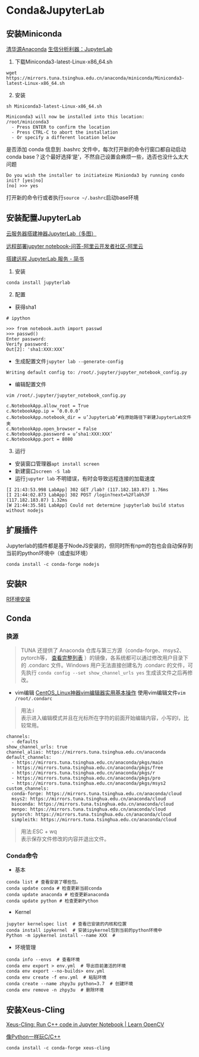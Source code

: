 # Conda&JupyterLab
## 安装Miniconda
[清华源Anaconda](https://mirrors.tuna.tsinghua.edu.cn/anaconda/)
[生信分析利器：JupyterLab](http://mp.weixin.qq.com/s?__biz=MzI1MTIwMjkyNg==&mid=2650431529&idx=1&sn=9be73c78a8ea00965477918f309f9204&chksm=f1f85c28c68fd53e336c4257cb973aa282e5ca388750539ddaaa09a4ec8875b551a85244477c&mpshare=1&scene=1&srcid=0305Vfsoi2NiBtC4ervLya0r&sharer_sharetime=1583404361829&sharer_shareid=96c4a266066ac094d370df9ca62a44e8#rd)

1. 下载Miniconda3-latest-Linux-x86_64.sh

```
wget https://mirrors.tuna.tsinghua.edu.cn/anaconda/miniconda/Miniconda3-latest-Linux-x86_64.sh
```

2. 安装

```
sh Miniconda3-latest-Linux-x86_64.sh
```

```
Miniconda3 will now be installed into this location:
/root/miniconda3
  - Press ENTER to confirm the location
  - Press CTRL-C to abort the installation
  - Or specify a different location below
```

是否添加 conda 信息到 .bashrc 文件中，每次打开新的命令行窗口都自动启动 conda base？这个最好选择‘是’，不然自己设置会麻烦一些，选否也没什么太大问题  

```
Do you wish the installer to initiateize Minionda3 by running condo init? [yes|no]
[no] >>> yes
```

打开新的命令行或者执行`source ~/.bashrc`启动base环境

## 安装配置JupyterLab

[云服务器搭建神器JupyterLab（多图）](https://www.zhihu.com/tardis/sogou/art/48387217)

[远程部署jupyter notebook-问答-阿里云开发者社区-阿里云](https://developer.aliyun.com/ask/213538?spm=a2c6h.13524658)

[搭建远程 JupyterLab 服务 - 简书](https://www.jianshu.com/p/6611b656bfc9)

1. 安装

```shell
conda install jupyterlab
```

2. 配置

* 获得sha1

```
# ipython

>>> from notebook.auth import passwd
>>> passwd()
Enter password: 
Verify password: 
Out[2]: 'sha1:XXX:XXX’
```

* 生成配置文件`jupyter lab --generate-config`

```
Writing default config to: /root/.jupyter/jupyter_notebook_config.py
```

* 编辑配置文件

```
vim /root/.jupyter/jupyter_notebook_config.py
```

```
c.NotebookApp.allow_root = True
c.NotebookApp.ip = ‘0.0.0.0’
c.NotebookApp.notebook_dir = u’JupyterLab’#在原始路径下新建JupyterLab文件夹
c.NotebookApp.open_browser = False
c.NotebookApp.password = u’sha1:XXX:XXX’
c.NotebookApp.port = 8080
```

3. 运行
* 安装窗口管理器`apt install screen`
* 新建窗口`screen -S lab`
* 运行`jupyter lab`
不明错误，有时会导致远程连接的加载速度

```
[I 21:43:53.998 LabApp] 302 GET /lab? (117.182.183.87) 1.76ms
[I 21:44:02.873 LabApp] 302 POST /login?next=%2Flab%3F (117.182.183.87) 1.32ms
[W 21:44:35.581 LabApp] Could not determine jupyterlab build status without nodejs
```


## 扩展插件
Jupyterlab的插件都是基于NodeJS安装的，但同时所有npm的包也会自动保存到当前的python环境中（或虚拟环境）

`conda install -c conda-forge nodejs`

## 安装R
[R环境安装](http://mp.weixin.qq.com/s?__biz=MzU2ODU3ODY0Nw==&mid=2247484826&idx=1&sn=5939bf8bb8e2df374f75b031e0339f6f&chksm=fc8a82a2cbfd0bb4bfb199bd910695c2a5f50920a09cf1a33852625f954109f3b09a897392f8&mpshare=1&scene=1&srcid=0305FzYhRyZgBwRFYFf1pND9&sharer_sharetime=1583414077483&sharer_shareid=96c4a266066ac094d370df9ca62a44e8#rd)


## Conda
### 换源
> TUNA 还提供了 Anaconda 仓库与第三方源（conda-forge、msys2、pytorch等， [查看完整列表](https://mirrors.tuna.tsinghua.edu.cn/anaconda/cloud/) ）的镜像，各系统都可以通过修改用户目录下的 .condarc 文件。Windows 用户无法直接创建名为 .condarc 的文件，可先执行 `conda config --set show_channel_urls yes` 生成该文件之后再修改。  

* vim编辑
[CentOS_Linux神器vim编辑器实用基本操作](http://mp.weixin.qq.com/s?__biz=MzIwNjM2Njc1NA==&mid=2247484612&idx=1&sn=bbc089e542fd5fd80b3eaaea2d9b6a2f&chksm=9723f589a0547c9f537346b95a5b296e70e537ac77ea2150892de45f441d3ad21ee1e1375448&mpshare=1&scene=1&srcid=0211VpYK2dyZDnMVoFPmQ0VC&sharer_sharetime=1581398143353&sharer_shareid=96c4a266066ac094d370df9ca62a44e8#rd)
使用vim编辑文件`vim /root/.condarc`

> 用法:i  
> 表示进入编辑模式并且在光标所在字符的前面开始编辑内容，小写的I，比较常用。  

```
channels:
  - defaults
show_channel_urls: true
channel_alias: https://mirrors.tuna.tsinghua.edu.cn/anaconda
default_channels:
  - https://mirrors.tuna.tsinghua.edu.cn/anaconda/pkgs/main
  - https://mirrors.tuna.tsinghua.edu.cn/anaconda/pkgs/free
  - https://mirrors.tuna.tsinghua.edu.cn/anaconda/pkgs/r
  - https://mirrors.tuna.tsinghua.edu.cn/anaconda/pkgs/pro
  - https://mirrors.tuna.tsinghua.edu.cn/anaconda/pkgs/msys2
custom_channels:
  conda-forge: https://mirrors.tuna.tsinghua.edu.cn/anaconda/cloud
  msys2: https://mirrors.tuna.tsinghua.edu.cn/anaconda/cloud
  bioconda: https://mirrors.tuna.tsinghua.edu.cn/anaconda/cloud
  menpo: https://mirrors.tuna.tsinghua.edu.cn/anaconda/cloud
  pytorch: https://mirrors.tuna.tsinghua.edu.cn/anaconda/cloud
  simpleitk: https://mirrors.tuna.tsinghua.edu.cn/anaconda/cloud
```

>  用法:ESC + wq  
> 表示保存文件修改的内容并退出文件。  

### Conda命令
* 基本

```
conda list # 查看安装了哪些包。 
conda update conda # 检查更新当前conda 
conda update anaconda # 检查更新anaconda 
conda update python # 检查更新Python
```

* Kernel

```
jupyter kernelspec list  # 查看已安装的内核和位置
conda install ipykernel  # 安装ipykernel包到当前的python环境中
Python -m ipykernel install --name XXX  # 
```

* 环境管理

```
conda info --envs  # 查看环境
conda env export > env.yml  # 导出目前激活的环境
conda env export --no-builds> env.yml
conda env create -f env.yml  # 粘贴环境
conda create --name zhpy3u python=3.7  # 创建环境
conda env remove -n zhpy3u  # 删除环境
```

## 安装Xeus-Cling

[Xeus-Cling: Run C++ code in Jupyter Notebook | Learn OpenCV](https://www.learnopencv.com/xeus-cling-run-c-code-in-jupyter-notebook/)

[像Python一样玩C/C++](http://mp.weixin.qq.com/s?__biz=MzI2NjYwOTAyMg==&mid=2247485898&idx=1&sn=97baa6a53e3eefcb8f7ecb226f339e93&chksm=ea8ac1dbddfd48cd3907991a9a613ebc69a85174dc0c0bd7b1d9962dfdda34e3f7f1d08a7a37&mpshare=1&scene=1&srcid=0314CSXEjH0M0icHE7AZOKSw&sharer_sharetime=1584180577711&sharer_shareid=96c4a266066ac094d370df9ca62a44e8#rd)

```
conda install -c conda-forge xeus-cling
```